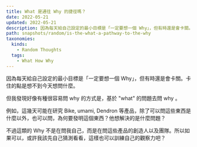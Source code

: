 ```yaml
---
title: What 是通往 Why 的捷徑嗎？
date: 2022-05-21
updated: 2022-05-21
description: 因為每天給自己設定的最小目標是「一定要想一個 Why」，但有時還是會卡關。卡住的點是想不到今天想問什麼。
path: snapshots/random/is-the-what-a-pathway-to-the-why
taxonomies:
  kinds: 
    - Random Thoughts
  tags: 
    - What How Why
---
```


因為每天給自己設定的最小目標是「一定要想一個 Why」，但有時還是會卡關。卡住的點是想不到今天想問什麼。

但我發現好像有種很容易問 why 的方式是，基於 "what" 的問題去問 why 。

例如，這幾天可能在研究 Bike, umami, Dendron 等產品，除了可以問這些東西是什麼以外，也可以問，為何要發明這個東西？他想解決的是什麼問題？

不過這類的 Why 不是在問我自己，而是在問這些產品的創造人以及團隊。所以如果可以，或許我該先自己猜測看看，這樣也可以訓練自己的觀察力吧？